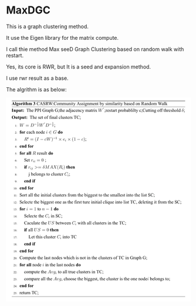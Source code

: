 # MaxDGC

This is a graph clustering method.

It use the Eigen library for the matrix compute.

I call thie method Max seeD Graph Clustering based on random walk with restart.

Yes, its core is RWR, but It is a seed and expansion method.

I use rwr result as a base.

The algrithm is as below:

![alg](https://github.com/jiangjiawen/MaxDGC/blob/master/maxdalg.png)
